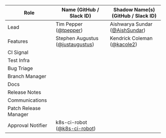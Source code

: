 | **Role** | **Name** (**GitHub / Slack ID**)  | **Shadow Name(s) (GitHub / Slack ID)** |
| ------ | ------ | ------ |
| Lead | Tim Pepper ([@tpepper](https://github.com/tpepper)) | Aishwarya Sundar ([@AishSundar](https://github.com/AishSundar)) |
| Features | Stephen Augustus ([@justaugustus](https://github.com/justaugustus)) | Kendrick Coleman ([@kacole2](https://github.com/kacole2)) |
| CI Signal |||
| Test Infra |||
| Bug Triage |||
| Branch Manager |||
| Docs |||
| Release Notes |||
| Communications |||
| Patch Release Manager |||
| Approval Notifier | k8s-ci-robot ([@k8s-ci-robot](https://github.com/k8s-ci-robot)) ||